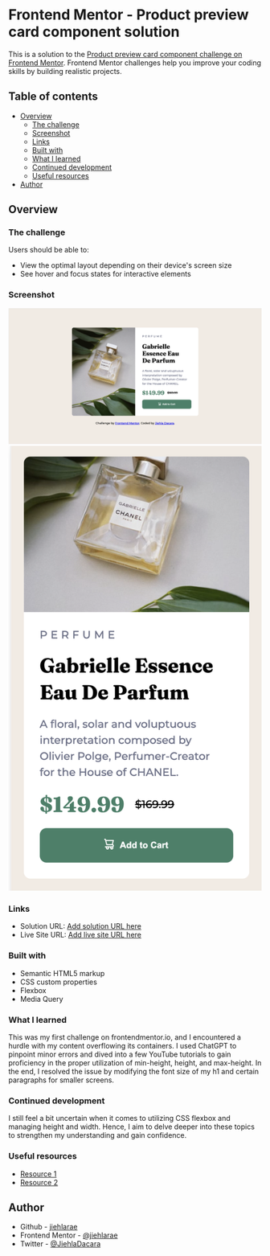 # Frontend Mentor - Product preview card component solution

This is a solution to the [Product preview card component challenge on Frontend Mentor](https://www.frontendmentor.io/challenges/product-preview-card-component-GO7UmttRfa). Frontend Mentor challenges help you improve your coding skills by building realistic projects. 

## Table of contents

- [Overview](#overview)
  - [The challenge](#the-challenge)
  - [Screenshot](#screenshot)
  - [Links](#links)
  - [Built with](#built-with)
  - [What I learned](#what-i-learned)
  - [Continued development](#continued-development)
  - [Useful resources](#useful-resources)
- [Author](#author)


## Overview

### The challenge

Users should be able to:

- View the optimal layout depending on their device's screen size
- See hover and focus states for interactive elements

### Screenshot

![](./images/desktop%20version.png)
![](./images/mobile%20version.png)

### Links

- Solution URL: [Add solution URL here](https://your-solution-url.com)
- Live Site URL: [Add live site URL here](https://your-live-site-url.com)


### Built with

- Semantic HTML5 markup
- CSS custom properties
- Flexbox
- Media Query

### What I learned

This was my first challenge on frontendmentor.io, and I encountered a hurdle with my content overflowing its containers. I used ChatGPT to pinpoint minor errors and dived into a few YouTube tutorials to gain proficiency in the proper utilization of min-height, height, and max-height. In the end, I resolved the issue by modifying the font size of my h1 and certain paragraphs for smaller screens.


### Continued development

I still feel a bit uncertain when it comes to utilizing CSS flexbox and managing height and width. Hence, I aim to delve deeper into these topics to strengthen my understanding and gain confidence.

### Useful resources

- [Resource 1](https://www.youtube.com/watch?v=QctF-i4-GuM)
- [Resource 2](https://www.youtube.com/watch?v=qZv-rNx0jEA)

## Author

- Github - [jiehlarae](https://github.com/jiehlarae)
- Frontend Mentor - [@jiehlarae](https://www.frontendmentor.io/profile/jiehlarae)
- Twitter - [@JiehlaDacara](https://twitter.com/JiehlaDacara)